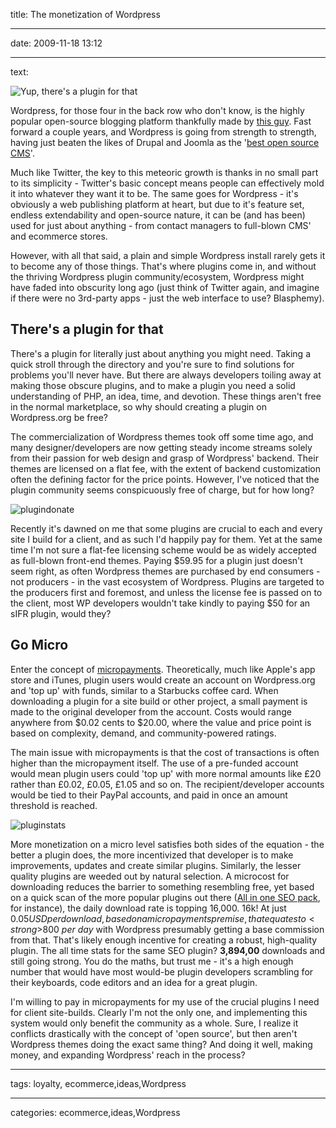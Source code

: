 title: The monetization of Wordpress

----

date: 2009-11-18 13:12

----

text: 

<img src="http://www.carbongraffiti.com/wp-content/uploads/2009/11/pluginforthat.gif" alt="Yup, there's a plugin for that" title="pluginforthat" />

Wordpress, for those four in the back row who don't know, is the highly popular open-source blogging platform thankfully made by <a href="http://ma.tt/">this guy</a>.  Fast forward a couple years, and Wordpress is going from strength to strength, having just beaten the likes of Drupal and Joomla as the '<a href="http://wordpress.org/development/2009/11/wordpress-wins-cms-award/">best open source CMS</a>'.

Much like Twitter, the key to this meteoric growth is thanks in no small part to its simplicity - Twitter's basic concept means people can effectively mold it into whatever they want it to be.  The same goes for Wordpress - it's obviously a web publishing platform at heart, but due to it's feature set, endless extendability and open-source nature, it can be (and has been) used for just about anything - from contact managers to full-blown CMS' and ecommerce stores.

However, with all that said, a plain and simple Wordpress install rarely gets it to become any of those things.  That's where plugins come in, and without the thriving Wordpress plugin community/ecosystem, Wordpress might have faded into obscurity long ago (just think of Twitter again, and imagine if there were no 3rd-party apps - just the web interface to use? Blasphemy).

<h2>There's a plugin for that</h2>
There's a plugin for literally just about anything you might need.  Taking a quick stroll through the directory and you're sure to find solutions for problems you'll never have.  But there are always developers toiling away at making those obscure plugins, and to make a plugin you need a solid understanding of PHP, an idea, time, and devotion.  These things aren't free in the normal marketplace, so why should creating a plugin on Wordpress.org be free?

The commercialization of Wordpress themes took off some time ago, and many designer/developers are now getting steady income streams solely from their passion for web design and grasp of Wordpress' backend.  Their themes are licensed on a flat fee, with the extent of backend customization often the defining factor for the price points.  However, I've noticed that the plugin community seems conspicuously free of charge, but for how long?

<img src="http://www.carbongraffiti.com/wp-content/uploads/2009/11/plugindonate.gif" alt="plugindonate" title="plugindonate" />

Recently it's dawned on me that some plugins are crucial to each and every site I build for a client, and as such I'd happily pay for them.  Yet at the same time I'm not sure a flat-fee licensing scheme would be as widely accepted as full-blown front-end themes.  Paying $59.95 for a plugin just doesn't seem right, as often Wordpress themes are purchased by end consumers - not producers - in the vast ecosystem of Wordpress.  Plugins are targeted to the producers first and foremost, and unless the license fee is passed on to the client, most WP developers wouldn't take kindly to paying $50 for an sIFR plugin, would they?

<h2>Go Micro</h2>
Enter the concept of <a href="http://en.wikipedia.org/wiki/Micropayment">micropayments</a>.  Theoretically, much like Apple's app store and iTunes, plugin users would create an account on Wordpress.org and 'top up' with funds, similar to a Starbucks coffee card.  When downloading a plugin for a site build or other project, a small payment is made to the original developer from the account. Costs would range anywhere from $0.02 cents to $20.00, where the value and price point is based on complexity, demand, and community-powered ratings.

The main issue with micropayments is that the cost of transactions is often higher than the micropayment itself.  The use of a pre-funded account would mean plugin users could 'top up' with more normal amounts like £20 rather than £0.02, £0.05, £1.05 and so on.  The recipient/developer accounts would be tied to their PayPal accounts, and paid in once an amount threshold is reached.

<img src="http://www.carbongraffiti.com/wp-content/uploads/2009/11/pluginstats.gif" alt="pluginstats" title="pluginstats" />

More monetization on a micro level satisfies both sides of the equation - the better a plugin does, the more incentivized that developer is to make improvements, updates and create similar plugins. Similarly, the lesser quality plugins are weeded out by natural selection.  A microcost for downloading reduces the barrier to something resembling free, yet based on a quick scan of the more popular plugins out there (<a href="http://wordpress.org/extend/plugins/all-in-one-seo-pack/stats/">All in one SEO pack</a>, for instance), the daily download rate is topping 16,000.  16k!  At just $0.05 USD per download, based on a micropayments premise, that equates to <strong>$800</strong> *per day* with Wordpress presumably getting a base commission from that.  That's likely enough incentive for creating a robust, high-quality plugin.  The all time stats for the same SEO plugin? <strong>3,894,00</strong> downloads and still going strong.  You do the maths, but trust me - it's a high enough number that would have most would-be plugin developers scrambling for their keyboards, code editors and an idea for a great plugin.

I'm willing to pay in micropayments for my use of the crucial plugins I need for client site-builds.  Clearly I'm not the only one, and implementing this system would only benefit the community as a whole.  Sure, I realize it conflicts drastically with the concept of 'open source', but then aren't Wordpress themes doing the exact same thing? And doing it well, making money, and expanding Wordpress' reach in the process?

----

tags: loyalty, ecommerce,ideas,Wordpress

----

categories: ecommerce,ideas,Wordpress